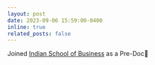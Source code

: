 ```yaml
---
layout: post
date: 2023-09-06 15:59:00-0400
inline: true
related_posts: false
---
```


Joined [Indian School of Business](https://www.isb.edu/en.html) as a Pre-Doc🥳
